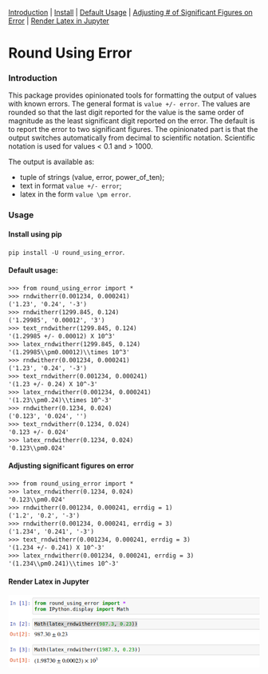 [Introduction](#introduction) | [Install](#install-using-pip) | 
[Default Usage](#default-usage) | 
[Adjusting # of Significant Figures on Error](#adjusting-significant-figures-on-error)
 | [Render Latex in Jupyter](#render-latex-in-jupyter)
# Round Using Error
### Introduction
This package provides opinionated tools for formatting the output of values 
with known errors. The general format is `value +/- error`. The values are 
rounded so that the last digit reported for the value is the same order of 
magnitude as the least significant digit reported on the error. The default 
is to report the error to two significant figures. The opinionated 
part is that the output switches automatically from decimal to scientific 
notation. Scientific notation is used for values < 0.1 and > 1000.

The output is available as:
* tuple of strings (value, error, power_of_ten);
* text in format `value +/- error`;
* latex in the form `value \pm error`.
### Usage
#### Install using pip
`pip install -U round_using_error`.
#### Default usage:
```
>>> from round_using_error import *
>>> rndwitherr(0.001234, 0.000241)
('1.23', '0.24', '-3')
>>> rndwitherr(1299.845, 0.124)
('1.29985', '0.00012', '3')
>>> text_rndwitherr(1299.845, 0.124)
'(1.29985 +/- 0.00012) X 10^3'
>>> latex_rndwitherr(1299.845, 0.124)
'(1.29985\\pm0.00012)\\times 10^3'
>>> rndwitherr(0.001234, 0.000241)
('1.23', '0.24', '-3')
>>> text_rndwitherr(0.001234, 0.000241)
'(1.23 +/- 0.24) X 10^-3'
>>> latex_rndwitherr(0.001234, 0.000241)
'(1.23\\pm0.24)\\times 10^-3'
>>> rndwitherr(0.1234, 0.024)
('0.123', '0.024', '')
>>> text_rndwitherr(0.1234, 0.024)
'0.123 +/- 0.024'
>>> latex_rndwitherr(0.1234, 0.024)
'0.123\\pm0.024'
```
#### Adjusting significant figures on error
```
>>> from round_using_error import *
>>> latex_rndwitherr(0.1234, 0.024)
'0.123\\pm0.024'
>>> rndwitherr(0.001234, 0.000241, errdig = 1)
('1.2', '0.2', '-3')
>>> rndwitherr(0.001234, 0.000241, errdig = 3)
('1.234', '0.241', '-3')
>>> text_rndwitherr(0.001234, 0.000241, errdig = 3)
'(1.234 +/- 0.241) X 10^-3'
>>> latex_rndwitherr(0.001234, 0.000241, errdig = 3)
'(1.234\\pm0.241)\\times 10^-3'
```
#### Render Latex in Jupyter
![latex in Jupyter](rndwitherr_Jupyter_display.png)